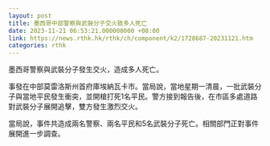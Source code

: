 ```yaml
---
layout: post
title: 墨西哥中部警察與武裝分子交火致多人死亡
date: 2023-11-21 06:53:21.000000000 +08:00
link: https://news.rthk.hk/rthk/ch/component/k2/1728687-20231121.htm
categories: rthk
---
```


墨西哥警察與武裝分子發生交火，造成多人死亡。

事發在中部莫雷洛斯州首府庫埃納瓦卡市。當局說，當地星期一清晨，一批武裝分子與當地平民發生衝突，並開槍打死1名平民。警方接到報告後，在市區多處道路對武裝分子展開追擊，雙方發生激烈交火。

當局說，事件共造成兩名警察、兩名平民和5名武裝分子死亡。相關部門正對事件展開進一步調查。
